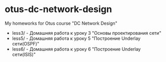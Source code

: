 # otus-dc-network-design
My homeworks for Otus course "DC Network Design"

* less3/ - Домашняя работа к уроку 3 "Основы проектирования сети"
* less5/ - Домашняя работа к уроку 5 "Построение Underlay сети(OSPF)"
* less6/ - Домашняя работа к уроку 6 "Построение Underlay сети(ISIS)"
